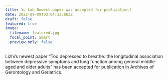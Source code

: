 ```yaml
---
title: Yu Lab Newest paper was accepted for publication！
date: 2022-09-09T03:04:33.863Z
draft: false
featured: true
image:
  filename: featured.jpg
  focal_point: Smart
  preview_only: false
---
```

Lizhi’s newest paper “Too depressed to breathe: the longitudinal association between depressive symptoms and lung function among general middle-aged and older adults” has been accepted for publication in Archives of Gerontology and Geriatrics.
